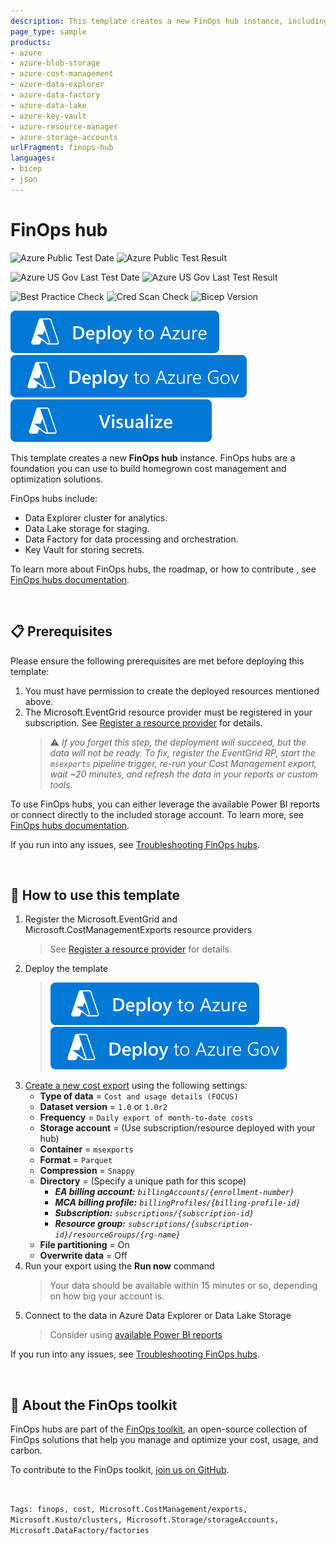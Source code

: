 ```yaml
---
description: This template creates a new FinOps hub instance, including Data Lake storage and a Data Factory.
page_type: sample
products:
- azure
- azure-blob-storage
- azure-cost-management
- azure-data-explorer
- azure-data-factory
- azure-data-lake
- azure-key-vault
- azure-resource-manager
- azure-storage-accounts
urlFragment: finops-hub
languages:
- bicep
- json
---
```


# FinOps hub

![Azure Public Test Date](https://azurequickstartsservice.blob.core.windows.net/badges/quickstarts/microsoft.costmanagement/finops-hub/PublicLastTestDate.svg)
![Azure Public Test Result](https://azurequickstartsservice.blob.core.windows.net/badges/quickstarts/microsoft.costmanagement/finops-hub/PublicDeployment.svg)

![Azure US Gov Last Test Date](https://azurequickstartsservice.blob.core.windows.net/badges/quickstarts/microsoft.costmanagement/finops-hub/FairfaxLastTestDate.svg)
![Azure US Gov Last Test Result](https://azurequickstartsservice.blob.core.windows.net/badges/quickstarts/microsoft.costmanagement/finops-hub/FairfaxDeployment.svg)

![Best Practice Check](https://azurequickstartsservice.blob.core.windows.net/badges/quickstarts/microsoft.costmanagement/finops-hub/BestPracticeResult.svg)
![Cred Scan Check](https://azurequickstartsservice.blob.core.windows.net/badges/quickstarts/microsoft.costmanagement/finops-hub/CredScanResult.svg)
![Bicep Version](https://azurequickstartsservice.blob.core.windows.net/badges/quickstarts/microsoft.costmanagement/finops-hub/BicepVersion.svg)

[![Deploy To Azure](https://raw.githubusercontent.com/Azure/azure-quickstart-templates/master/1-CONTRIBUTION-GUIDE/images/deploytoazure.svg?sanitize=true)](https://portal.azure.com/#create/Microsoft.Template/uri/https%3A%2F%2Fraw.githubusercontent.com%2FAzure%2Fazure-quickstart-templates%2Fmaster%2Fquickstarts%2Fmicrosoft.costmanagement%2Ffinops-hub%2Fazuredeploy.json/createUIDefinitionUri/https%3A%2F%2Fraw.githubusercontent.com%2FAzure%2Fazure-quickstart-templates%2Fmaster%2Fquickstarts%2Fmicrosoft.costmanagement%2Ffinops-hub%2FcreateUiDefinition.json)
[![Deploy To Azure US Gov](https://raw.githubusercontent.com/Azure/azure-quickstart-templates/master/1-CONTRIBUTION-GUIDE/images/deploytoazuregov.svg?sanitize=true)](https://portal.azure.us/#create/Microsoft.Template/uri/https%3A%2F%2Fraw.githubusercontent.com%2FAzure%2Fazure-quickstart-templates%2Fmaster%2Fquickstarts%2Fmicrosoft.costmanagement%2Ffinops-hub%2Fazuredeploy.json/createUIDefinitionUri/https%3A%2F%2Fraw.githubusercontent.com%2FAzure%2Fazure-quickstart-templates%2Fmaster%2Fquickstarts%2Fmicrosoft.costmanagement%2Ffinops-hub%2FcreateUiDefinition.json)
[![Visualize](https://raw.githubusercontent.com/Azure/azure-quickstart-templates/master/1-CONTRIBUTION-GUIDE/images/visualizebutton.svg?sanitize=true)](http://armviz.io/#/?load=https%3A%2F%2Fraw.githubusercontent.com%2FAzure%2Fazure-quickstart-templates%2Fmaster%2Fquickstarts%2Fmicrosoft.costmanagement%2Ffinops-hub%2Fazuredeploy.json)

This template creates a new **FinOps hub** instance. FinOps hubs are a foundation you can use to build homegrown cost management and optimization solutions.

FinOps hubs include:

- Data Explorer cluster for analytics.
- Data Lake storage for staging.
- Data Factory for data processing and orchestration.
- Key Vault for storing secrets.

To learn more about FinOps hubs, the roadmap, or how to contribute , see [FinOps hubs documentation](https://aka.ms/finops/hubs/docs).

<br>

## 📋 Prerequisites

Please ensure the following prerequisites are met before deploying this template:

1. You must have permission to create the deployed resources mentioned above.
2. The Microsoft.EventGrid resource provider must be registered in your subscription. See [Register a resource provider](https://docs.microsoft.com/azure/azure-resource-manager/management/resource-providers-and-types#register-resource-provider) for details.
   > ⚠️ _If you forget this step, the deployment will succeed, but the data will not be ready. To fix, register the EventGrid RP, start the `msexports` pipeline trigger, re-run your Cost Management export, wait ~20 minutes, and refresh the data in your reports or custom tools._

To use FinOps hubs, you can either leverage the available Power BI reports or connect directly to the included storage account. To learn more, see [FinOps hubs documentation](https://aka.ms/finops/hubs).

If you run into any issues, see [Troubleshooting FinOps hubs](https://aka.ms/finops/hubs/troubleshoot).

<br>

## 📗 How to use this template

1. Register the Microsoft.EventGrid and Microsoft.CostManagementExports resource providers
   > See [Register a resource provider](https://docs.microsoft.com/azure/azure-resource-manager/management/resource-providers-and-types#register-resource-provider) for details.
2. Deploy the template
   > [![Deploy To Azure](https://raw.githubusercontent.com/Azure/azure-quickstart-templates/master/1-CONTRIBUTION-GUIDE/images/deploytoazure.svg?sanitize=true)](https://portal.azure.com/#create/Microsoft.Template/uri/https%3A%2F%2Fraw.githubusercontent.com%2FAzure%2Fazure-quickstart-templates%2Fmaster%2Fquickstarts%2Fmicrosoft.costmanagement%2Ffinops-hub%2Fazuredeploy.json/createUIDefinitionUri/https%3A%2F%2Fraw.githubusercontent.com%2FAzure%2Fazure-quickstart-templates%2Fmaster%2Fquickstarts%2Fmicrosoft.costmanagement%2Ffinops-hub%2FcreateUiDefinition.json) &nbsp; [![Deploy To Azure US Gov](https://raw.githubusercontent.com/Azure/azure-quickstart-templates/master/1-CONTRIBUTION-GUIDE/images/deploytoazuregov.svg?sanitize=true)](https://portal.azure.us/#create/Microsoft.Template/uri/https%3A%2F%2Fraw.githubusercontent.com%2FAzure%2Fazure-quickstart-templates%2Fmaster%2Fquickstarts%2Fmicrosoft.costmanagement%2Ffinops-hub%2Fazuredeploy.json/createUIDefinitionUri/https%3A%2F%2Fraw.githubusercontent.com%2FAzure%2Fazure-quickstart-templates%2Fmaster%2Fquickstarts%2Fmicrosoft.costmanagement%2Ffinops-hub%2FcreateUiDefinition.json)
3. [Create a new cost export](https://learn.microsoft.com/azure/cost-management-billing/costs/tutorial-export-acm-data?tabs=azure-portal) using the following settings:
   - **Type of data** = `Cost and usage details (FOCUS)`
   - **Dataset version** = `1.0` or `1.0r2`
   - **Frequency** = `Daily export of month-to-date costs`
   - **Storage account** = (Use subscription/resource deployed with your hub)
   - **Container** = `msexports`
   - **Format** = `Parquet`
   - **Compression** = `Snappy`
   - **Directory** = (Specify a unique path for this scope)
     - _**EA billing account:** `billingAccounts/{enrollment-number}`_
     - _**MCA billing profile:** `billingProfiles/{billing-profile-id}`_
     - _**Subscription:** `subscriptions/{subscription-id}`_
     - _**Resource group:** `subscriptions/{subscription-id}/resourceGroups/{rg-name}`_
   - **File partitioning** = On
   - **Overwrite data** = Off
4. Run your export using the **Run now** command
   > Your data should be available within 15 minutes or so, depending on how big your account is.
5. Connect to the data in Azure Data Explorer or Data Lake Storage
   > Consider using [available Power BI reports](https://aka.ms/finops/hubs/reports)

If you run into any issues, see [Troubleshooting FinOps hubs](https://aka.ms/finops/hubs/troubleshoot).

<br>

## 🧰 About the FinOps toolkit

FinOps hubs are part of the [FinOps toolkit](https://aka.ms/finops/toolkit), an open-source collection of FinOps solutions that help you manage and optimize your cost, usage, and carbon.

To contribute to the FinOps toolkit, [join us on GitHub](https://aka.ms/ftk).

<br>

`Tags: finops, cost, Microsoft.CostManagement/exports, Microsoft.Kusto/clusters, Microsoft.Storage/storageAccounts, Microsoft.DataFactory/factories`
